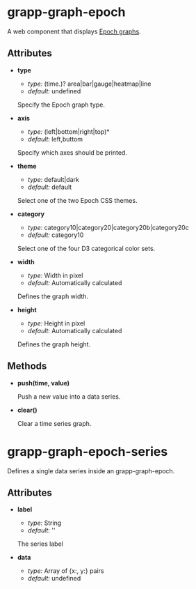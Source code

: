 grapp-graph-epoch
=================

A web component that displays [Epoch graphs](https://github.com/fastly/epoch).


Attributes
----------

* **type**

  - *type:* (time.)? area|bar|gauge|heatmap|line
  - *default:* undefined

  Specify the Epoch graph type.

* **axis**

  - *type:* (left|bottom|right|top)*
  - *default:* left,buttom

  Specify which axes should be printed.

* **theme**

  - *type:* default|dark
  - *default:* default

  Select one of the two Epoch CSS themes.

* **category**

  - *type:* category10|category20|category20b|category20c
  - *default:* category10

  Select one of the four D3 categorical color sets.

* **width**

  - *type:* Width in pixel
  - *default:* Automatically calculated

  Defines the graph width.

* **height**

  - *type:* Height in pixel
  - *default:* Automatically calculated

  Defines the graph height.


Methods
-------

* **push(time, value)**

  Push a new value into a data series.

* **clear()**

  Clear a time series graph.


grapp-graph-epoch-series
========================

Defines a single data series inside an grapp-graph-epoch.

Attributes
----------

* **label**

  - *type:* String
  - *default:* ''

  The series label

* **data**

  - *type:* Array of {x:, y:} pairs
  - *default:* undefined
